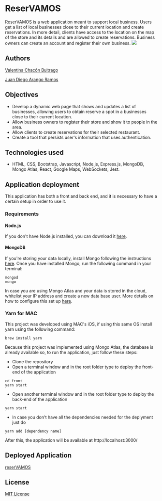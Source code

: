 # ReserVAMOS

ReserVAMOS is a web application meant to support local business. Users get a list of local businesses close to their current location and create reservations. In more detail, clients have access to the location on the map of the store and its details and are allowed to create reservations. Business owners can create an account and register their own business.
![](files/mainPage.png)

## Authors

[Valentina Chacón Buitrago](https://github.com/ValentinaChaconBuitrago)

[Juan Diego Arango Ramos](https://github.com/juandarango98)

## Objectives

- Develop a dynamic web page that shows and updates a list of businesses, allowing users to obtain reserve a spot in a businesses close to their current location.
- Allow business owners to register their store and show it to people in the area.
- Allow clients to create reservations for their selected restaurant.
- Create a tool that persists user's information that uses authentication.

## Technologies used

- HTML, CSS, Bootstrap, Javascript, Node.js, Express.js, MongoDB, Mongo Atlas, React, Google Maps, WebSockets, Jest.

## Application deployment

This application has both a front and back end, and it is necessary to have a certain setup in order to use it.

### Requirements

#### Node.js

If you don't have Node.js installed, you can download it [here](https://nodejs.org/en/).

#### MongoDB

If you're storing your data locally, install Mongo following the instructions [here](https://www.mongodb.com/en).
Once you have installed Mongo, run the following command in your terminal:

```
mongod
mongo
```

In case you are using Mongo Atlas and your data is stored in the cloud, whitelist your IP address and create a new data base user. More details on how to configure this set up [here](https://docs.atlas.mongodb.com/driver-connection/).

### Yarn for MAC

This project was developed using MAC's iOS, if using this same OS install yarn using the following command:

```
brew install yarn
```

Because this project was implemented using Mongo Atlas, the database is already available so, to run the application, just follow these steps:

- Clone the repository
- Open a terminal window and in the root folder type to deploy the front-end of the application

```
cd front
yarn start
```

- Open another terminal window and in the root folder type to deploy the back-end of the application

```
yarn start
```

- In case you don't have all the dependencies needed for the deplyment just do

```
yarn add [dependency name]
```

After this, the application will be available at http://localhost:3000/

## Deployed Application

[reserVAMOS](https://reservamos.herokuapp.com/)

## License

[MIT License](https://github.com/ValentinaChaconBuitrago/local_business/blob/master/LICENSE)
